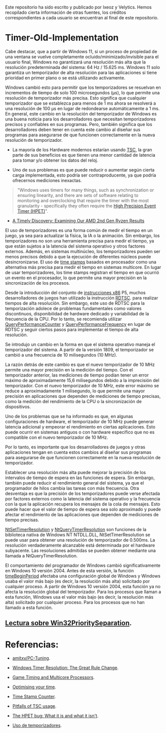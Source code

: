 Este repositorio ha sido escrito y publicado por Ixeoz y Velytics. Hemos recopilado cierta información de otras fuentes, los créditos correspondientes a cada usuario se encuentran al final de este repositorio. 

# Timer-Old-Implementation

Cabe destacar, que a partir de Windows 11, si un proceso de propiedad de una ventana se vuelve completamente ocluido/minimizado/invisible para el usuario final, Windows no garantizará una resolución más alta que la resolución predeterminada del sistema: 64 Hz / 15.625 ms. Windows 11 solo garantiza un temporizador de alta resolución para las aplicaciones si tiene prioridad en primer plano o se está utilizando activamente.

Windows cambió esto para permitir que los temporizadores se resuelvan en incrementos de tiempo de solo 100 microsegundos (µs), lo que permite una resolución de temporizador más precisa. Esto significa que cualquier temporizador que se establezca para menos de 1 ms ahora se resolverá a una resolución de 100 µs en lugar de redondearse automáticamente a 1 ms. En general, este cambio en la resolución del temporizador de Windows es una buena noticia para los desarrolladores que necesitan temporizadores precisos y confiables en sus programas. Pero, también significa que los desarrolladores deben tener en cuenta este cambio al diseñar sus programas para asegurarse de que funcionen correctamente en la nueva resolución de temporizador.

- La mayoría de los Hardware modernos estarían usando [TSC](https://www.oreilly.com/library/view/mastering-linux-kernel/9781785883057/20712c1b-f659-40da-a09d-55efc93b0597.xhtml), la gran parte de sus beneficios es que tienen una menor cantidad de latencia para tomar y/o obtener los datos del reloj. 

- Uno de sus problemas es que puede reducir o aumentar según cierta carga implementada, esto podría ser contraproducente, ya que podría ofrecernos mediciones inexactas. 

> "Windows uses timers for many things, such as synchronization or ensuring linearity, and there are sets of software relating to monitoring and overclocking that require the timer with the most granularity - specifically they often require the [High Precision Event Timer (HPET)](https://en.wikipedia.org/wiki/High_Precision_Event_Timer)".

- [A Timely Discovery: Examining Our AMD 2nd Gen Ryzen Results](https://www.anandtech.com/show/12678/a-timely-discovery-examining-amd-2nd-gen-ryzen-results)

El uso de temporizadores es una forma común de medir el tiempo en un juego, ya sea para actualizar la física, la IA o la animación. Sin embargo, los temporizadores no son una herramienta precisa para medir el tiempo, ya que están sujetos a la latencia del sistema operativo y otros factores externos. Además, en sistemas multinúcleo, los temporizadores pueden ser menos precisos debido a que la ejecución de diferentes núcleos puede desincronizarse. El uso de [time stamps](https://en.wikipedia.org/wiki/Timestamp) basados en procesador como una alternativa más precisa para medir el tiempo en sistemas multicore. En lugar de usar temporizadores, los time stamps registran el tiempo en que ocurrió un evento en el procesador, lo que permite una mayor precisión en la sincronización de los procesos.

Desde la introducción del conjunto de [instrucciones x86](https://es.wikipedia.org/wiki/Anexo:Instrucciones_x86) P5, muchos desarrolladores de juegos han utilizado la instrucción [RDTSC](https://www.felixcloutier.com/x86/rdtsc). para realizar tiempos de alta resolución. Sin embargo, este uso de RDTSC para la temporización adolece de problemas fundamentales como valores discontinuos, disponibilidad de hardware dedicado y variabilidad de la frecuencia de la CPU. Por lo tanto, se recomienda utilizar [QueryPerformanceCounter](https://faculty.etsu.edu/tarnoff/labs4717/performance/hpc.htm) y [QueryPerformanceFrequency](https://help.intervalzero.com/product_help/RTX/Content/PROJECTS/SDK%20Reference/Win32Ref/QueryPerformanceFrequency.htm) en lugar de RDTSC y seguir ciertos pasos para implementar el tiempo de alta resolución.

Se introdujo un cambio en la forma en que el sistema operativo maneja el temporizador del sistema. A partir de la versión 1809, el temporizador se cambió a una frecuencia de 10 milisegundos (10 MHz).

La razón detrás de este cambio es que el nuevo temporizador de 10 MHz permite una mayor precisión en la medición del tiempo. Con el temporizador anterior, las mediciones de tiempo podían tener un error máximo de aproximadamente 15,6 milisegundos debido a la imprecisión del temporizador. Con el nuevo temporizador de 10 MHz, este error máximo se reduce a aproximadamente 1 milisegundo, lo que permite una mayor precisión en aplicaciones que dependen de mediciones de tiempo precisas, como la medición del rendimiento de la CPU o la sincronización de dispositivos.

Uno de los problemas que se ha informado es que, en algunas configuraciones de hardware, el temporizador de 10 MHz puede generar latencia adicional y empeorar el rendimiento en ciertas aplicaciones. Esto puede ocurrir en sistemas antiguos o con hardware específico que no es compatible con el nuevo temporizador de 10 MHz.

Por lo tanto, es importante que los desarrolladores de juegos y otras aplicaciones tengan en cuenta estos cambios al diseñar sus programas para asegurarse de que funcionen correctamente en la nueva resolución de temporizador. 

Establecer una resolución más alta puede mejorar la precisión de los intervalos de tiempo de espera en las funciones de espera. Sin embargo, también puede reducir el rendimiento general del sistema, ya que el programador de hilos cambia las tareas con más frecuencia. Otra desventaja es que la precisión de los temporizadores puede verse afectada por factores externos como la latencia del sistema operativo y la frecuencia con la que la aplicación recupera los mensajes de la cola de mensajes. Esto puede hacer que el valor de tiempo de espera sea solo aproximado y puede afectar el rendimiento de las aplicaciones que dependen de mediciones de tiempo precisas.

[NtSetTimerResolution](https://stackoverflow.com/questions/3141556/how-to-setup-timer-resolution-to-0-5-ms) y [NtQueryTimerResolution](https://stackoverflow.com/questions/21156944/how-to-get-the-current-windows-system-wide-timer-resolution) son funciones de la biblioteca nativa de Windows NT NTDLL.DLL, NtSetTimerResolution se puede usar para obtener una resolución de temporizador de 0.500ms. La resolución verdaderamente alcanzable está determinada por el hardware subyacente. Las resoluciones admitidas se pueden obtener mediante una llamada a NtQueryTimerResolution.

El comportamiento del programador de Windows cambió significativamente en Windows 10 versión 2004. Antes de esta versión, la función [timeBeginPeriod](https://learn.microsoft.com/en-us/windows/win32/api/timeapi/nf-timeapi-timebeginperiod) afectaba una configuración global de Windows y Windows usaba el valor más bajo (es decir, la resolución más alta) solicitado por cualquier proceso. A partir de Windows 10 versión 2004, esta función ya no afecta la resolución global del temporizador. Para los procesos que llaman a esta función, Windows usa el valor más bajo (es decir, la resolución más alta) solicitado por cualquier proceso. Para los procesos que no han llamado a esta función.

## [Lectura sobre Win32PrioritySeparation](https://github.com/Ixeoz/Timer-Old-Implementation/blob/main/Win32PS/win32ps.md).

# Referencias:

- [amitxv/PC-Tuning](https://github.com/amitxv/PC-Tuning/blob/main/docs/research.md#fixing-timing-precision-in-windows-after-the-great-rule-change).

- [Windows Timer Resolution: The Great Rule Change](https://randomascii.wordpress.com/2020/10/04/windows-timer-resolution-the-great-rule-change/).

- [Game Timing and Multicore Processors](https://github.com/MicrosoftDocs/win32/blob/docs/desktop-src/DxTechArts/game-timing-and-multicore-processors.md).

- [Optimising your time](https://computinglife.wordpress.com/2020/06/06/optimising-your-time/).

- [Time Stamp Counter](https://en.wikipedia.org/wiki/Time_Stamp_Counter).

- [Pitfalls of TSC usage](http://oliveryang.net/2015/09/pitfalls-of-TSC-usage/).

- [The HPET bug: What it is and what it isn't](https://www.overclockers.at/number-crunching/the-hpet-bug-what-it-is-and-what-it-isnt_251222).

- [Uso de temporizadores](https://learn.microsoft.com/es-es/windows-hardware/drivers/wdf/using-timers).
